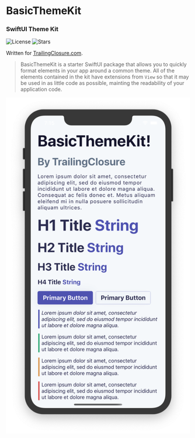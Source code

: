 # BasicThemeKit
### SwiftUI Theme Kit

![License](https://img.shields.io/github/license/jboullianne/BasicThemeKit) ![Stars](https://img.shields.io/github/stars/jboullianne/BasicThemeKit?style=social)

Written for [TrailingClosure.com](https://trailingclosure.com/).

> BasicThemeKit is a starter SwiftUI package that allows you to quickly format elements in your app around a common theme. All of the elements contained in the kit have extensions from  `View` so that it may be used in as little code as possible, mainting the readability of your application code. 


![Example](images/BasicThemeKit_Example.PNG)
